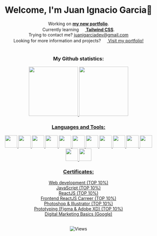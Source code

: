 <h1 align="center">Welcome, I'm Juan Ignacio Garcia👋</h1>
<!-- Informacion -->
<div align="center">	
	<div>
		Working on <a href="https://juanigarciadev.vercel.app"><strong>my new portfolio</strong></a>.
	</div>
	<div>
		Currently learning <a href="https://tailwindcss.com/"><strong align="center"><img width="16px" src="https://cdn.jsdelivr.net/gh/devicons/devicon/icons/tailwindcss/tailwindcss-plain.svg" /> Tailwind CSS</strong></a>.
	</div>
	<div>
		Trying to contact me? <a href="mailto:juanigarciadev@gmail.com">juanigarciadev@gmail.com</a>
	</div>
	<div>
		Looking for more information and projects? <a href="https://juanigarciadev.vercel.app"><img width="16px" src="https://res.cloudinary.com/diruiumfk/image/upload/v1680216082/beyond-imagination_zfxqv7.png" /> Visit my portfolio!</a>
	</div>
</br>
</div>
<!-- Estadisticas perfil github -->
<h3 align="center">My Github statistics:</h3>
<div align="center" display="inline">
  <a href="https://github.com/juanigarciadev">
  <img height="160em" src="https://github-readme-stats.vercel.app/api?username=juanigarciadev&show_icons=true&theme=synthwave&include_all_commits=true&count_private=true"/>
  <img height="160em" src="https://github-readme-stats.vercel.app/api/top-langs/?username=juanigarciadev&layout=compact&langs_count=7&theme=synthwave"/>
</div>
<!-- Lenguajes y herramientas -->
<h3 align="center">Languages and Tools:</h3>
  <div align="center">	
    <img width="40px" src="https://cdn.jsdelivr.net/gh/devicons/devicon/icons/html5/html5-original.svg" />
    <img width="40px" src="https://cdn.jsdelivr.net/gh/devicons/devicon/icons/css3/css3-original.svg" />
    <img width="40px" src="https://cdn.jsdelivr.net/gh/devicons/devicon/icons/javascript/javascript-original.svg" />
    <img width="40px" src="https://cdn.jsdelivr.net/gh/devicons/devicon/icons/react/react-original-wordmark.svg" />   
    <img width="40px" src="https://cdn.jsdelivr.net/gh/devicons/devicon/icons/sass/sass-original.svg" />
    <img width="40px" src="https://cdn.jsdelivr.net/gh/devicons/devicon/icons/tailwindcss/tailwindcss-plain.svg" />
    <img width="40px" src="https://cdn.jsdelivr.net/gh/devicons/devicon/icons/git/git-original.svg" />
    <img width="40px" src="https://cdn.jsdelivr.net/gh/devicons/devicon/icons/github/github-original.svg" />
    <img width="40px" src="https://cdn.jsdelivr.net/gh/devicons/devicon/icons/bootstrap/bootstrap-original.svg" />
    <img width="40px" src="https://cdn.jsdelivr.net/gh/devicons/devicon/icons/nodejs/nodejs-original-wordmark.svg" />
    <img width="40px" src="https://cdn.jsdelivr.net/gh/devicons/devicon/icons/figma/figma-original.svg" />
    <img width="40px" src="https://cdn.jsdelivr.net/gh/devicons/devicon/icons/photoshop/photoshop-plain.svg" />
    <img width="40px" src="https://cdn.jsdelivr.net/gh/devicons/devicon/icons/illustrator/illustrator-plain.svg" />    
  </div>

<div align="center">
<h3>Certificates:</h3>
<a href="https://www.coderhouse.com/certificados/62d8408a36514a0019594d8e?lang=en" target="_blank">Web development (TOP 10%)</a></br>
<a href="https://www.coderhouse.com/certificados/632d0428c20d6900248daa20?lang=en" target="_blank">JavaScript (TOP 10%)</a></br>
<a href="https://www.coderhouse.com/pages/certificados/646aaebabdc9fb0002e5f21e" target="_blank">ReactJS (TOP 10%)</a></br>
<a href="https://www.coderhouse.com/certificados/64ba8dc18ba9d300025c87cf" target="_blank">Frontend ReactJS Carreer (TOP 10%)</a></br>
<a href="https://www.coderhouse.com/certificados/638f4fc472bdc8000f8c4452" target="_blank">Photoshop & Illustrator (TOP 10%)</a></br>
<a href="https://www.coderhouse.com/certificados/64ba8dc18ba9d300025c87cd" target="_blank">Prototyping (Figma & Adobe XD) (TOP 10%)</a></br>
<a href="https://drive.google.com/file/d/127y4cU5rJb4wzK5RFu8XA4lz03HP9KgR/view" target="_blank">Digital Marketing Basics (Google)</a>
</div></br>

<!-- Animacion serpiente -->
<!-- ![Snake animation](https://github.com/juanigarciadev/juanigarciadev/blob/output/github-contribution-grid-snake.svg) -->
<!-- Visitas al perfil -->
<p align="center"> <img src="https://komarev.com/ghpvc/?username=juanigarciadev&label=Profile%20views&color=0e75b6&style=flat" alt="Views" /> </p>
